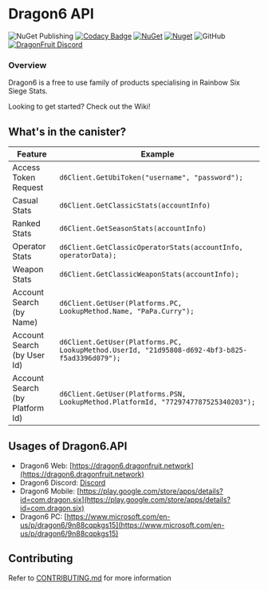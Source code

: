 # Dragon6 API

![NuGet Publishing](https://github.com/dragonfruitnetwork/Dragon6-API/workflows/Publish/badge.svg)
[![Codacy Badge](https://api.codacy.com/project/badge/Grade/b9aeacb9dd754f4a8bc50fb3498958ab)](https://www.codacy.com/gh/dragonfruitnetwork/Dragon6-API)
[![NuGet](https://img.shields.io/nuget/v/Dragon6.API)](https://www.nuget.org/packages/Dragon6.API/)
[![Nuget](https://img.shields.io/nuget/dt/Dragon6.API)](https://www.nuget.org/packages/Dragon6.API/)
![GitHub](https://img.shields.io/github/license/dragonfruitnetwork/Dragon6-API)
[![DragonFruit Discord](https://img.shields.io/discord/482528405292843018?label=Discord)](https://dragon6.dragonfruit.network/discord)

### Overview

Dragon6 is a free to use family of products specialising in Rainbow Six Siege Stats.

Looking to get started? Check out the Wiki!

## What's in the canister?

|Feature|Example|
|--|--|
|Access Token Request|`d6Client.GetUbiToken("username", "password");`|
|Casual Stats|`d6Client.GetClassicStats(accountInfo)`|
|Ranked Stats|`d6Client.GetSeasonStats(accountInfo)`|
|Operator Stats|`d6Client.GetClassicOperatorStats(accountInfo, operatorData);`|
|Weapon Stats|`d6Client.GetClassicWeaponStats(accountInfo);`|
|Account Search (by Name)|`d6Client.GetUser(Platforms.PC, LookupMethod.Name, "PaPa.Curry");`|
|Account Search (by User Id)|`d6Client.GetUser(Platforms.PC, LookupMethod.UserId, "21d95808-d692-4bf3-b825-f5ad3396d079");`|
|Account Search (by Platform Id)|`d6Client.GetUser(Platforms.PSN, LookupMethod.PlatformId, "7729747787525340203");`|

## Usages of Dragon6.API

- Dragon6 Web: [https://dragon6.dragonfruit.network](https://dragon6.dragonfruit.network)
- Dragon6 Discord: [Discord](https://dragon6.dragonfruit.network/discord)
- Dragon6 Mobile: [https://play.google.com/store/apps/details?id=com.dragon.six](https://play.google.com/store/apps/details?id=com.dragon.six)
- Dragon6 PC: [https://www.microsoft.com/en-us/p/dragon6/9n88cqpkgs15](https://www.microsoft.com/en-us/p/dragon6/9n88cqpkgs15)

## Contributing

Refer to [CONTRIBUTING.md](https://github.com/dragonfruitnetwork/Dragon6-API/blob/master/CONTRIBUTING.md) for more information
